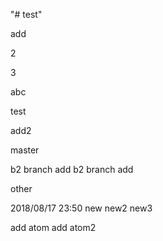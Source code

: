 "# test"

add


2

3

abc

test

add2

master

b2 branch add
b2 branch add

other

2018/08/17 23:50
new
new2
new3

add atom
add atom2
